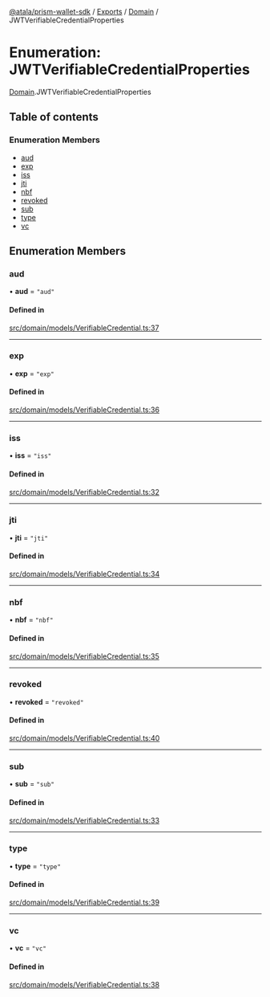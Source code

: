 [@atala/prism-wallet-sdk](../README.md) / [Exports](../modules.md) / [Domain](../modules/Domain.md) / JWTVerifiableCredentialProperties

# Enumeration: JWTVerifiableCredentialProperties

[Domain](../modules/Domain.md).JWTVerifiableCredentialProperties

## Table of contents

### Enumeration Members

- [aud](Domain.JWTVerifiableCredentialProperties.md#aud)
- [exp](Domain.JWTVerifiableCredentialProperties.md#exp)
- [iss](Domain.JWTVerifiableCredentialProperties.md#iss)
- [jti](Domain.JWTVerifiableCredentialProperties.md#jti)
- [nbf](Domain.JWTVerifiableCredentialProperties.md#nbf)
- [revoked](Domain.JWTVerifiableCredentialProperties.md#revoked)
- [sub](Domain.JWTVerifiableCredentialProperties.md#sub)
- [type](Domain.JWTVerifiableCredentialProperties.md#type)
- [vc](Domain.JWTVerifiableCredentialProperties.md#vc)

## Enumeration Members

### aud

• **aud** = ``"aud"``

#### Defined in

[src/domain/models/VerifiableCredential.ts:37](https://github.com/input-output-hk/atala-prism-wallet-sdk-ts/blob/47ec1c8/src/domain/models/VerifiableCredential.ts#L37)

___

### exp

• **exp** = ``"exp"``

#### Defined in

[src/domain/models/VerifiableCredential.ts:36](https://github.com/input-output-hk/atala-prism-wallet-sdk-ts/blob/47ec1c8/src/domain/models/VerifiableCredential.ts#L36)

___

### iss

• **iss** = ``"iss"``

#### Defined in

[src/domain/models/VerifiableCredential.ts:32](https://github.com/input-output-hk/atala-prism-wallet-sdk-ts/blob/47ec1c8/src/domain/models/VerifiableCredential.ts#L32)

___

### jti

• **jti** = ``"jti"``

#### Defined in

[src/domain/models/VerifiableCredential.ts:34](https://github.com/input-output-hk/atala-prism-wallet-sdk-ts/blob/47ec1c8/src/domain/models/VerifiableCredential.ts#L34)

___

### nbf

• **nbf** = ``"nbf"``

#### Defined in

[src/domain/models/VerifiableCredential.ts:35](https://github.com/input-output-hk/atala-prism-wallet-sdk-ts/blob/47ec1c8/src/domain/models/VerifiableCredential.ts#L35)

___

### revoked

• **revoked** = ``"revoked"``

#### Defined in

[src/domain/models/VerifiableCredential.ts:40](https://github.com/input-output-hk/atala-prism-wallet-sdk-ts/blob/47ec1c8/src/domain/models/VerifiableCredential.ts#L40)

___

### sub

• **sub** = ``"sub"``

#### Defined in

[src/domain/models/VerifiableCredential.ts:33](https://github.com/input-output-hk/atala-prism-wallet-sdk-ts/blob/47ec1c8/src/domain/models/VerifiableCredential.ts#L33)

___

### type

• **type** = ``"type"``

#### Defined in

[src/domain/models/VerifiableCredential.ts:39](https://github.com/input-output-hk/atala-prism-wallet-sdk-ts/blob/47ec1c8/src/domain/models/VerifiableCredential.ts#L39)

___

### vc

• **vc** = ``"vc"``

#### Defined in

[src/domain/models/VerifiableCredential.ts:38](https://github.com/input-output-hk/atala-prism-wallet-sdk-ts/blob/47ec1c8/src/domain/models/VerifiableCredential.ts#L38)
